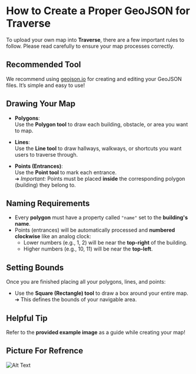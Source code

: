 # How to Create a Proper GeoJSON for Traverse

To upload your own map into **Traverse**, there are a few important rules to follow. Please read carefully to ensure your map processes correctly.

## Recommended Tool
We recommend using [geojson.io](https://geojson.io) for creating and editing your GeoJSON files. It’s simple and easy to use!

## Drawing Your Map
- **Polygons**:  
  Use the **Polygon tool** to draw each building, obstacle, or area you want to map.

- **Lines**:  
  Use the **Line tool** to draw hallways, walkways, or shortcuts you want users to traverse through.

- **Points (Entrances)**:  
  Use the **Point tool** to mark each entrance.  
  ➔ *Important:* Points must be placed **inside** the corresponding polygon (building) they belong to.

## Naming Requirements
- Every **polygon** must have a property called `"name"` set to the **building's name**.
- Points (entrances) will be automatically processed and **numbered clockwise** like an analog clock:  
  - Lower numbers (e.g., 1, 2) will be near the **top-right** of the building.
  - Higher numbers (e.g., 10, 11) will be near the **top-left**.

## Setting Bounds
Once you are finished placing all your polygons, lines, and points:
- Use the **Square (Rectangle) tool** to draw a box around your entire map.  
  ➔ This defines the bounds of your navigable area.

## Helpful Tip
Refer to the **provided example image** as a guide while creating your map!

## Picture For Refrence
![Alt Text](path-to-your-image.png)
